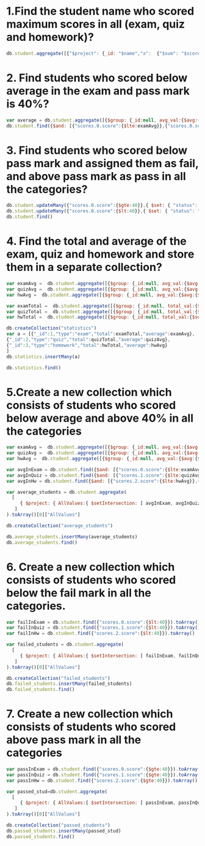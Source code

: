  # 1.Find the student name who scored maximum scores in all (exam, quiz and homework)?
 ```Javascript
db.student.aggregate([{"$project": {_id: "$name","x":  {"$sum": "$scores.score"}}},{ $sort : { x : -1 } },{ $limit : 1 } ])
```

# 2. Find students who scored below average in the exam and pass mark is 40%?
```Javascript
var average = db.student.aggregate([{$group: {_id:null, avg_val:{$avg:{$arrayElemAt: ['$scores.score',0]}}}}]).toArray()[0]["avg_val"];
db.student.find({$and: [{"scores.0.score":{$lte:examAvg}},{"scores.0.score":{$gte:40}}]})
```

# 3. Find students who scored below pass mark and assigned them as fail, and above pass mark as pass in all the categories?
```Javascript
db.student.updateMany({"scores.0.score":{$gte:40}},{ $set: { "status": "pass" } })
db.student.updateMany({"scores.0.score":{$lt:40}},{ $set: { "status": "fail" } })
db.student.find()
   ```

# 4. Find the total and average of the exam, quiz and homework and store them in a separate collection?
```Javascript
var examAvg =  db.student.aggregate([{$group: {_id:null, avg_val:{$avg:{$arrayElemAt: ['$scores.score',0]}}}}]).toArray()[0]["avg_val"];
var quizAvg =  db.student.aggregate([{$group: {_id:null, avg_val:{$avg:{$arrayElemAt: ['$scores.score',1]}}}}]).toArray()[0]["avg_val"];
var hwAvg =  db.student.aggregate([{$group: {_id:null, avg_val:{$avg:{$arrayElemAt: ['$scores.score',2]}}}}]).toArray()[0]["avg_val"];

var examTotal =  db.student.aggregate([{$group: {_id:null, total_val:{$sum:{$arrayElemAt: ['$scores.score',0]}}}}]).toArray()[0]["total_val"];
var quizTotal =  db.student.aggregate([{$group: {_id:null, total_val:{$sum:{$arrayElemAt: ['$scores.score',1]}}}}]).toArray()[0]["total_val"];
var hwTotal =  db.student.aggregate([{$group: {_id:null, total_val:{$sum:{$arrayElemAt: ['$scores.score',2]}}}}]).toArray()[0]["total_val"];

db.createCollection("statistics")
var a = [{"_id":1,"type":"exam","total":examTotal,"average":examAvg},
{"_id":2,"type":"quiz","total":quizTotal,"average":quizAvg},
{"_id":3,"type":"homework","total":hwTotal,"average":hwAvg}
]
db.statistics.insertMany(a)

db.statistics.find()
```

# 5.Create a new collection which consists of students who scored below average and above 40% in all the categories
```JavaScript
var examAvg =  db.student.aggregate([{$group: {_id:null, avg_val:{$avg:{$arrayElemAt: ['$scores.score',0]}}}}]).toArray()[0]["avg_val"];
var quizAvg =  db.student.aggregate([{$group: {_id:null, avg_val:{$avg:{$arrayElemAt: ['$scores.score',1]}}}}]).toArray()[0]["avg_val"];
var hwAvg =  db.student.aggregate([{$group: {_id:null, avg_val:{$avg:{$arrayElemAt: ['$scores.score',2]}}}}]).toArray()[0]["avg_val"];

var avgInExam = db.student.find({$and: [{"scores.0.score":{$lte:examAvg}},{"scores.0.score":{$gte:40}}]}).toArray()
var avgInQuiz = db.student.find({$and: [{"scores.1.score":{$lte:quizAvg}},{"scores.1.score":{$gte:40}}]}).toArray()
var avgInHw = db.student.find({$and: [{"scores.2.score":{$lte:hwAvg}},{"scores.2.score":{$gte:40}}]}).toArray()

var average_students = db.student.aggregate(
  [
     { $project: { AllValues:{ $setIntersection: [ avgInExam, avgInQuiz,avgInHw ] }} }
   ]
).toArray()[0]["AllValues"]

db.createCollection("average_students")

db.average_students.insertMany(average_students)
db.average_students.find()
```

# 6. Create a new collection which consists of students who scored below the fail mark in all the categories.
```Javascript
var failInExam = db.student.find({"scores.0.score":{$lt:40}}).toArray()
var failInQuiz = db.student.find({"scores.1.score":{$lt:40}}).toArray()
var failInHw = db.student.find({"scores.2.score":{$lt:40}}).toArray()

var failed_students = db.student.aggregate(
  [
     { $project: { AllValues:{ $setIntersection: [ failInExam, failInQuiz,failInHw ] }} }
   ]
).toArray()[0]["AllValues"]

db.createCollection("failed_students")
db.failed_students.insertMany(failed_students)
db.failed_students.find()
```

# 7. Create a new collection which consists of students who scored above pass mark in all the categories
```Javascript
var passInExam = db.student.find({"scores.0.score":{$gte:40}}).toArray()
var passInQuiz = db.student.find({"scores.1.score":{$gte:40}}).toArray()
var passInHw = db.student.find({"scores.2.score":{$gte:40}}).toArray()

var passed_stud=db.student.aggregate(
  [
     { $project: { AllValues:{ $setIntersection: [ passInExam, passInQuiz,passInHw ] }} }
   ]
).toArray()[0]["AllValues"]

db.createCollection("passed_students")
db.passed_students.insertMany(passed_stud)
db.passed_students.find()
```